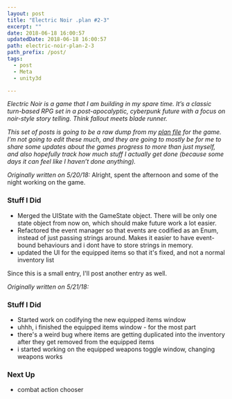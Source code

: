 ```yaml
---
layout: post
title: "Electric Noir .plan #2-3"
excerpt: ""
date: 2018-06-18 16:00:57
updatedDate: 2018-06-18 16:00:57
path: electric-noir-plan-2-3
path_prefix: /post/
tags:
  - post
  - Meta
  - unity3d

---
```


_Electric Noir is a game that I am building in my spare time. It’s a classic turn-based RPG set in a post-apocalyptic, cyberpunk future with a focus on noir-style story telling. Think fallout meets blade runner._

_This set of posts is going to be a raw dump from my <a href="https://www.scribd.com/doc/14192/John-Carmack-Archive-plan-1998">plan file</a> for the game. I’m not going to edit these much, and they are going to mostly be for me to share some updates about the games progress to more than just myself, and also hopefully track how much stuff I actually get done (because some days it can feel like I haven’t done anything)._

*Originally written on 5/20/18:* Alright, spent the afternoon and some of the night working on the game.
### Stuff I Did


- Merged the UIState with the GameState object. There will be only one state object from now on, which should make future work a lot easier.
- Refactored the event manager so that events are codified as an Enum, instead of just passing strings around. Makes it easier to have event-bound behaviours and i dont have to store strings in memory.
- updated the UI for the equipped items so that it's fixed, and not a normal inventory list

Since this is a small entry, I'll post another entry as well.

*Originally written on 5/21/18:*

### Stuff I Did


- Started work on codifying the new equipped items window
- uhhh, i finished the equipped items window - for the most part
- there's a weird bug where items are getting duplicated into the inventory after they get removed from the equipped items
- i started working on the equipped weapons toggle window, changing weapons works

### Next Up


- combat action chooser

